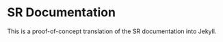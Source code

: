 SR Documentation
================

This is a proof-of-concept translation of the SR documentation into Jekyll.

